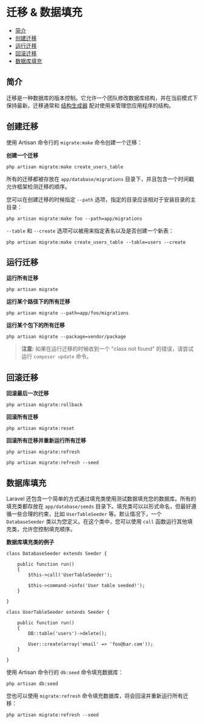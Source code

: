# 迁移 & 数据填充

- [简介](#introduction)
- [创建迁移](#creating-migrations)
- [运行迁移](#running-migrations)
- [回滚迁移](#rolling-back-migrations)
- [数据库填充](#database-seeding)

<a name="introduction"></a>
## 简介

迁移是一种数据库的版本控制。它允许一个团队修改数据库结构，并在当前模式下保持最新。迁移通常和 [结构生成器](/docs/schema) 配对使用来管理您应用程序的结构。

<a name="creating-migrations"></a>
## 创建迁移

使用 Artisan 命令行的 `migrate:make` 命令创建一个迁移：

**创建一个迁移**

	php artisan migrate:make create_users_table

所有的迁移都被存放在 `app/database/migrations` 目录下，并且包含一个时间戳允许框架检测迁移的顺序。

您可以在创建迁移的时候指定 `--path` 选项，指定的目录应该相对于安装目录的主目录：

	php artisan migrate:make foo --path=app/migrations

`--table` 和 `--create` 选项可以被用来指定表名以及是否创建一个新表：

	php artisan migrate:make create_users_table --table=users --create

<a name="running-migrations"></a>
## 运行迁移

**运行所有迁移**

	php artisan migrate

**运行某个路径下的所有迁移**

	php artisan migrate --path=app/foo/migrations

**运行某个包下的所有迁移**

	php artisan migrate --package=vendor/package

> **注意:** 如果在运行迁移的时候收到一个 "class not found" 的错误，请尝试运行 `composer update` 命令。

<a name="rolling-back-migrations"></a>
## 回滚迁移

**回滚最后一次迁移**

	php artisan migrate:rollback

**回滚所有迁移**

	php artisan migrate:reset

**回滚所有迁移并重新运行所有迁移**

	php artisan migrate:refresh

	php artisan migrate:refresh --seed

<a name="database-seeding"></a>
## 数据库填充

Laravel 还包含一个简单的方式通过填充类使用测试数据填充您的数据库。所有的填充类都存放在 `app/database/seeds` 目录下。填充类可以以形式命名，但最好遵循一些合理的约束，比如 `UserTableSeeder` 等。默认情况下，一个 `DatabaseSeeder` 类以为您定义。在这个类中，您可以使用 `call` 函数运行其他填充类，允许您控制填充顺序。

**数据库填充类的例子**

	class DatabaseSeeder extends Seeder {

		public function run()
		{
			$this->call('UserTableSeeder');

			$this->command->info('User table seeded!');
		}

	}

	class UserTableSeeder extends Seeder {

		public function run()
		{
			DB::table('users')->delete();

			User::create(array('email' => 'foo@bar.com'));
		}

	}

使用 Artisan 命令行的 `db:seed` 命令填充数据库：

	php artisan db:seed

您也可以使用 `migrate:refresh` 命令填充数据库，将会回滚并重新运行所有迁移：

	php artisan migrate:refresh --seed
